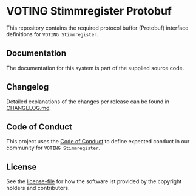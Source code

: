 # VOTING Stimmregister Protobuf

This repository contains the required protocol buffer (Protobuf) interface definitions for `VOTING Stimmregister`.

## Documentation

The documentation for this system is part of the supplied source code.

## Changelog

Detailed explanations of the changes per release can be found in  [CHANGELOG.md](./CHANGELOG.md).

## Code of Conduct

This project uses the [Code of Conduct](./CODE_OF_CONDUCT.md) to define expected conduct in our community for `VOTING Stimmregister`.

## License

See the [license-file](./LICENSE) for how the software ist provided by the copyright holders and contributors.
